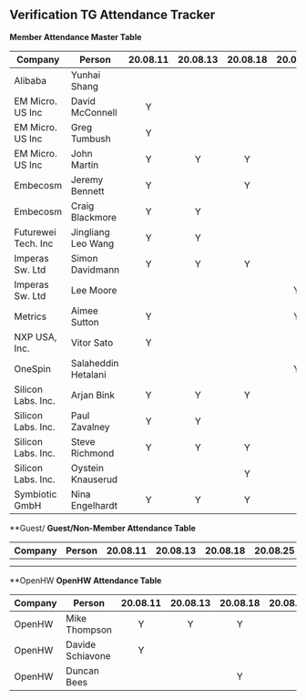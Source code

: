 ## Verification TG Attendance Tracker

**Member Attendance Master Table**

| Company             |  Person            |20.08.11|20.08.13|20.08.18|20.08.25|20.08.27|20.09.D1|20.MM.DD|
|---------------------|--------------------|:------:|:------:|:------:|:------:|:------:|:------:|:------:|
| Alibaba             | Yunhai Shang       |        |        |        |        |    Y   |        |        |
| EM Micro. US Inc    | David McConnell    | Y      |        |        |        |        |    Y   |        |
| EM Micro. US Inc    | Greg Tumbush       | Y      |        |        |        |    Y   |    Y   |        |
| EM Micro. US Inc    | John Martin        | Y      |   Y    |    Y   |        |    Y   |    Y   |        |
| Embecosm            | Jeremy Bennett     | Y      |        |    Y   |        |        |    Y   |        |
| Embecosm            | Craig Blackmore    | Y      |   Y    |        |        |        |        |        |
| Futurewei Tech. Inc | Jingliang Leo Wang | Y      |   Y    |        |        |    Y   |    Y   |        |
| Imperas Sw. Ltd     | Simon Davidmann    | Y      |   Y    |    Y   |        |        |    Y   |        |
| Imperas Sw. Ltd     | Lee Moore          |        |        |        |    Y   |        |        |        |
| Metrics             | Aimee Sutton       | Y      |        |        |    Y   |        |    Y   |        |
| NXP USA, Inc.       | Vitor Sato         | Y      |        |        |        |        |        |        |
| OneSpin             | Salaheddin Hetalani|        |        |        |    Y   |        |    Y   |        |
| Silicon Labs. Inc.  | Arjan Bink         | Y      |   Y    |    Y   |        |        |    Y   |        |
| Silicon Labs. Inc.  | Paul Zavalney      | Y      |   Y    |        |        |        |    Y   |        |
| Silicon Labs. Inc.  | Steve Richmond     | Y      |   Y    |    Y   |        |    Y   |    Y   |        |
| Silicon Labs. Inc.  | Oystein Knauserud  |        |        |    Y   |        |        |    Y   |        |
| Symbiotic GmbH      | Nina Engelhardt    | Y      |   Y    |    Y   |        |        |        |        |

**Guest/
**Guest/Non-Member Attendance Table**

| Company             |  Person            |20.08.11|20.08.13|20.08.18|20.08.25|20.08.27|20.MM.DD|20.MM.DD|
|---------------------|--------------------|:------:|:------:|:------:|:------:|:------:|:------:|:------:|
|                     |                    |        |        |        |        |        |        |        |
|                     |                    |        |        |        |        |        |        |        |

**OpenHW
**OpenHW Attendance Table**


| Company             |  Person            |20.08.11|20.08.13|20.08.18|20.08.25|20.08.27|20.MM.DD|20.MM.DD|
|---------------------|--------------------|:------:|:------:|:------:|:------:|:------:|:------:|:------:|
| OpenHW              | Mike Thompson      | Y      |    Y   |   Y    |        |    Y   |        |        |
| OpenHW              | Davide Schiavone   | Y      |        |        |        |        |        |        |
| OpenHW              | Duncan Bees        |        |        |   Y    |        |        |        |        |
